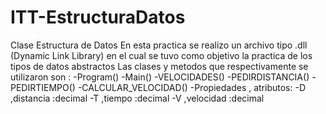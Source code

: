 # ITT-EstructuraDatos
Clase Estructura de Datos
En esta practica se realizo un archivo tipo .dll (Dynamic Link Library)
en el cual se tuvo como objetivo la practica de los tipos de datos abstractos
Las clases y metodos que respectivamente se utilizaron son :
    -Program()
        -Main()
    -VELOCIDADES()
        -PEDIRDISTANCIA()
        -PEDIRTIEMPO()
        -CALCULAR_VELOCIDAD()
        -Propiedades , atributos:
            -D ,distancia :decimal
            -T ,tiempo :decimal
            -V ,velocidad :decimal
        
